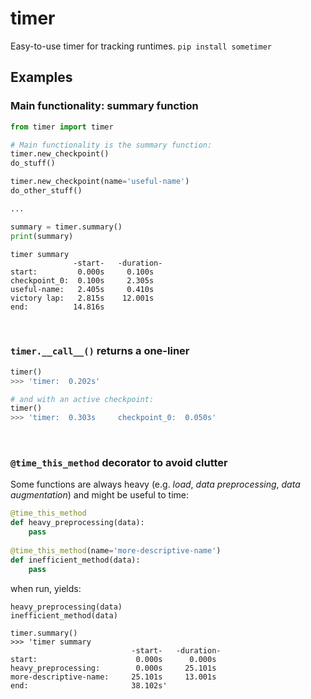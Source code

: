# timer
Easy-to-use timer for tracking runtimes.
`pip install sometimer`

## Examples
### Main functionality: summary function

```python
from timer import timer

# Main functionality is the summary function:
timer.new_checkpoint()
do_stuff()

timer.new_checkpoint(name='useful-name')
do_other_stuff()

...

summary = timer.summary()
print(summary)
```

```
timer summary
              -start-   -duration-
start:         0.000s     0.100s
checkpoint_0:  0.100s     2.305s
useful-name:   2.405s     0.410s
victory lap:   2.815s    12.001s
end:          14.816s
```
<br>

### `timer.__call__()` returns a one-liner
```python
timer()
>>> 'timer:	 0.202s'
```

```python
# and with an active checkpoint:
timer()
>>> 'timer:	 0.303s	    checkpoint_0:  0.050s'
```

<br>

### `@time_this_method` decorator to avoid clutter
Some functions are always heavy (e.g. _load_, _data preprocessing_, _data augmentation_)
and might be useful to time:

```python
@time_this_method
def heavy_preprocessing(data):
    pass
    
@time_this_method(name='more-descriptive-name')
def inefficient_method(data):
    pass
```

when run, yields:

```
heavy_preprocessing(data)
inefficient_method(data)

timer.summary()
>>> 'timer summary
                           -start-   -duration-
start:                      0.000s      0.000s
heavy_preprocessing:        0.000s     25.101s
more-descriptive-name:     25.101s     13.001s
end:                       38.102s'
```

